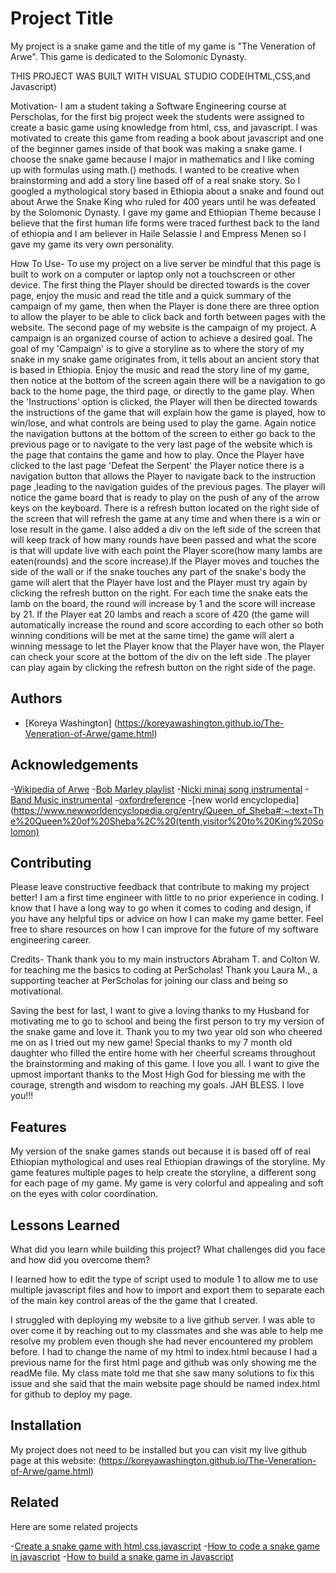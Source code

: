 # Project Title

My project is a snake game and the title of my game is "The Veneration of Arwe". This game is dedicated to the Solomonic Dynasty.

THIS PROJECT WAS BUILT WITH VISUAL STUDIO CODE(HTML,CSS,and Javascript)

Motivation-
I am a student taking a Software Engineering course at Perscholas, for the first big project week the students were assigned to create a basic game using knowledge from html, css, and javascript. I was motivated to create this game from reading a book about javascript and one of the beginner games inside of that book was making a snake game. I choose the snake game because I major in mathematics and I like coming up with formulas using math.() methods. I wanted to be creative when brainstorming and add a story line based off of a real snake story. So I googled a mythological story based in Ethiopia about a snake and found out about Arwe the Snake King who ruled for 400 years until he was defeated by the Solomonic Dynasty. I gave my game and Ethiopian Theme because I believe that the first human life forms were traced furthest back to the land of ethiopia and I am believer in Haile Selassie I and Empress Menen so I gave my game its very own personality.

How To Use-
To use my project on a live server be mindful that this page is built to work on a computer or laptop only not a touchscreen or other device. The first thing the Player should be directed towards is the cover page, enjoy the music and read the title and a quick summary of the campaign of my game, then when the Player is done there are three option to allow the player to be able to click back and forth between pages with the website. The second page of my website is the campaign of my project. A campaign is an organized course of action to achieve a desired goal. The goal of my 'Campaign' is to give a storyline as to where the story of my snake in my snake game originates from, it tells about an ancient story that is based in Ethiopia. Enjoy the music and read the story line of my game, then notice at the bottom of the screen again there will be a navigation to go back to the home page, the third page, or directly to the game play. When the 'Instructions' option is clicked, the Player will then be directed towards the instructions of the game that will explain how the game is played, how to win/lose, and what controls are being used to play the game. Again notice the navigation buttons at the bottom of the screen to either go back to the previous page or to navigate to the very last page of the website which is the page that contains the game and how to play. Once the Player have clicked to the last page 'Defeat the Serpent' the Player notice there is a navigation button that allows the Player to navigate back to the instruction page ,leading to the navigation guides of the previous pages. The player will notice the game board that is ready to play on the push of any of the arrow keys on the keyboard. There is a refresh button located on the right side of the screen that will refresh the game at any time and when there is a win or lose result in the game. I also added a div on the left side of the screen that will keep track of how many rounds have been passed and what the score is that will update live with each point the Player score(how many lambs are eaten(rounds) and the score increase).If the Player moves and touches the side of the wall or if the snake touches any part of the snake's body the game will alert that the Player have lost and the Player must try again by clicking the refresh button on the right. For each time the snake eats the lamb on the board, the round will increase by 1 and the score will increase by 21. If the Player eat 20 lambs and reach a score of 420 (the game will automatically increase the round and score according to each other so both winning conditions will be met at the same time) the game will alert a winning message to let the Player know that the Player have won, the Player can check your score at the bottom of the div on the left side .The player can play again by clicking the refresh button on the right side of the page. 

## Authors

- [Koreya Washington] (https://koreyawashington.github.io/The-Veneration-of-Arwe/game.html)


## Acknowledgements

 -[Wikipedia of Arwe](https://en.wikipedia.org/wiki/Arwe)
 -[Bob Marley playlist](https://soundcloud.com/romeo-yanou/bob-marley-the-best-of-his-early-yearsquot-2hrs-45-minof-pure-reggae-music-hq-audio-mobile-1)
 -[Nicki minaj song instrumental](https://soundcloud.com/heroical/nicki-minaj-ft-drake-moment)
 -[Band Music instrumental](https://soundcloud.com/nn-joe/trumpet-march)
-[oxfordreference](https://www.oxfordreference.com/display/10.1093/oi/authority.20110803120336554;jsessionid=7CBF6DED4616DD0CB6952EA3836826C1)
-[new world encyclopedia](https://www.newworldencyclopedia.org/entry/Queen_of_Sheba#:~:text=The%20Queen%20of%20Sheba%2C%20(tenth,visitor%20to%20King%20Solomon)
## Contributing

Please leave constructive feedback that contribute to making my project better! I am a first time engineer with little to no prior experience in coding. I know that I have a long way to go when it comes to coding and design, if you have any helpful tips or advice on how I can make my game better. Feel free to share resources on how I can improve for the future of my software engineering career.

Credits-
Thank thank you to my main instructors Abraham T. and Colton W. for teaching me the basics to coding at PerScholas! Thank you Laura M., a supporting teacher at PerScholas for joining our class and being so motivational.

Saving the best for last, I want to give a loving thanks to my Husband for motivating me to go to school and being the first person to try my version of the snake game and love it. Thank you to my two year old son who cheered me on as I tried out my new game! Special thanks to my 7 month old daughter who filled the entire home with her cheerful screams throughout the brainstorming and making of this game. I love you all. I want to give the upmost important thanks to the Most High God for blessing me with the courage, strength and wisdom to reaching my goals. JAH BLESS. I love you!!!
## Features
My version of the snake games stands out because it is based off of real Ethiopian mythological and uses real Ethiopian drawings of the storyline. My game features multiple pages to help create the storyline, a different song for each page of my game. My game is very colorful and appealing and soft on the eyes with color coordination.

## Lessons Learned

What did you learn while building this project? What challenges did you face and how did you overcome them?

I learned how to edit the type of script used to module 1 to allow me to use multiple javascript files and how to import and export them to separate each of the main key control areas of the the game that I created.

I struggled with deploying my website to a live github server. I was able to over come it by reaching out to my classmates and she was able to help me resolve my problem even though she had never encountered my problem before. I had to change the name of my html to index.html because I had a previous name for the first html page and github was only showing me the readMe file. My class mate told me that she saw many solutions to fix this issue and she said that the main website page should be named index.html for github to deploy my page.


## Installation

My project does not need to be installed but you can visit my live github page at this website: (https://koreyawashington.github.io/The-Veneration-of-Arwe/game.html)

    
## Related

Here are some related projects

-[Create a snake game with html,css,javascript](https://www.youtube.com/watch?v=K8Rh5x3c9Pw&t=12s)
-[How to code a snake game in javascript](https://www.youtube.com/watch?v=QTcIXok9wNY&t=20s)
 -[How to build a snake game in Javascript](https://www.freecodecamp.org/news/how-to-build-a-snake-game-in-javascript/)

